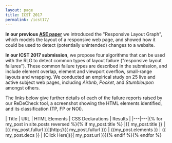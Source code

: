 ```yaml
---
layout: page
title: ICST 2017
permalink: /icst17/
---
```


**In our previous [ASE paper](http://redecheck.org/publications/)** we introduced the "Responsive Layout Graph", which models the layout of a responsive web page, and showed how it could be used to detect (potentially unintended) changes to a website.

**In our ICST 2017 submission**, we propose four algorithms that can be used with the RLG to detect common types of layout failure ("responsive layout failures"). These common failure types are described in the submission, and include element overlap, element and viewport overflow, small-range layouts and wrapping. We conducted an empirical study on 25 live and active subject web pages, including _Airbnb_, _Pocket_, and _Stumbleupon_ amongst others.

The links below give further details of each of the failure reports raised by our ReDeCheck tool, a screenshot showing the HTML elements identified, and its classification (TP, FP or NOI).

| Title | URL | HTML Elements | CSS Declarations | Results |
|---|---|{% for my_post in site.posts reversed %}{% if my_post.title %}
|{{ my_post.title }}  |[{{ my_post.fullurl }}](http://{{ my_post.fullurl }})  | {{my_post.elements }} | {{ my_post.decs }} | [Click Here]({{ my_post.url }}){% endif %}{% endfor %}
